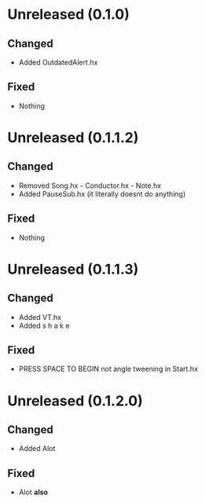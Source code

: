 #
# Unreleased (0.1.0)
## Changed
- Added OutdatedAlert.hx
## Fixed
- Nothing
#
# Unreleased (0.1.1.2)
## Changed
- Removed Song.hx - Conductor.hx - Note.hx
- Added PauseSub.hx (it literally doesnt do anything)
## Fixed
- Nothing
#
# Unreleased (0.1.1.3)
## Changed
- Added VT.hx
- Added s h a k e
## Fixed
- PRESS SPACE TO BEGIN not angle tweening in Start.hx
#
# Unreleased (0.1.2.0)
## Changed
- Added Alot
## Fixed
- Alot **also**
#